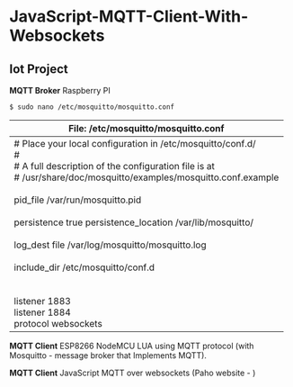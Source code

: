 # JavaScript-MQTT-Client-With-Websockets

## Iot Project

**MQTT Broker**
Raspberry PI 
```
$ sudo nano /etc/mosquitto/mosquitto.conf   
```
| **File: /etc/mosquitto/mosquitto.conf** |
| --- |
| # Place your local configuration in /etc/mosquitto/conf.d/ <br># <br># A full description of the configuration file is at <br># /usr/share/doc/mosquitto/examples/mosquitto.conf.example<br><br>pid_file /var/run/mosquitto.pid<br><br>persistence true persistence_location /var/lib/mosquitto/<br><br>log_dest file /var/log/mosquitto/mosquitto.log<br><br>include_dir /etc/mosquitto/conf.d<br><br><br>listener 1883<br>listener 1884<br>protocol websockets |


**MQTT Client**
ESP8266 NodeMCU LUA using MQTT protocol (with Mosquitto - message broker that Implements MQTT). 

**MQTT Client**
JavaScript MQTT over websockets (Paho website - <script src="https://cdnjs.cloudflare.com/ajax/libs/paho-mqtt/1.0.1/mqttws31.min.js" type="text/javascript"></script>
)




